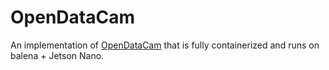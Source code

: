 # OpenDataCam
An implementation of [OpenDataCam](https://github.com/opendatacam/opendatacam) that is fully containerized and runs on balena + Jetson Nano.
